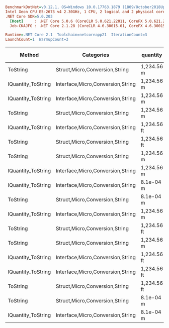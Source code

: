 ``` ini

BenchmarkDotNet=v0.12.1, OS=Windows 10.0.17763.1879 (1809/October2018Update/Redstone5)
Intel Xeon CPU E5-2673 v4 2.30GHz, 1 CPU, 2 logical and 2 physical cores
.NET Core SDK=5.0.203
  [Host]     : .NET Core 5.0.6 (CoreCLR 5.0.621.22011, CoreFX 5.0.621.22011), X64 RyuJIT
  Job-CKAJFG : .NET Core 2.1.28 (CoreCLR 4.6.30015.01, CoreFX 4.6.30015.01), X64 RyuJIT

Runtime=.NET Core 2.1  Toolchain=netcoreapp21  IterationCount=3  
LaunchCount=1  WarmupCount=3  

```
|             Method |                        Categories |    quantity | format | culture |       Mean |       Error |   StdDev |   StdErr |        Min |        Max |     Median |  Gen 0 | Gen 1 | Gen 2 | Allocated |
|------------------- |---------------------------------- |------------ |------- |-------- |-----------:|------------:|---------:|---------:|-----------:|-----------:|-----------:|-------:|------:|------:|----------:|
|           ToString |    Struct,Micro,Conversion,String |  1,234.56 m |      v |         |   469.4 ns |    20.37 ns |  1.12 ns |  0.64 ns |   468.4 ns |   470.6 ns |   469.2 ns | 0.0267 |     - |     - |     192 B |
| IQuantity_ToString | Interface,Micro,Conversion,String |  1,234.56 m |      v |         |   479.4 ns |    96.70 ns |  5.30 ns |  3.06 ns |   476.1 ns |   485.5 ns |   476.5 ns | 0.0267 |     - |     - |     192 B |
| IQuantity_ToString | Interface,Micro,Conversion,String |  1,234.56 m |      a |         |   837.2 ns |   265.51 ns | 14.55 ns |  8.40 ns |   821.7 ns |   850.6 ns |   839.4 ns | 0.0992 |     - |     - |     648 B |
|           ToString |    Struct,Micro,Conversion,String |  1,234.56 m |      a |         |   853.5 ns |   353.32 ns | 19.37 ns | 11.18 ns |   838.9 ns |   875.4 ns |   846.0 ns | 0.0992 |     - |     - |     648 B |
| IQuantity_ToString | Interface,Micro,Conversion,String | 1,234.56 ft |     a2 |         | 1,128.1 ns |   310.83 ns | 17.04 ns |  9.84 ns | 1,108.6 ns | 1,140.1 ns | 1,135.7 ns | 0.1068 |     - |     - |     712 B |
|           ToString |    Struct,Micro,Conversion,String | 1,234.56 ft |     a2 |         | 1,146.9 ns |   265.75 ns | 14.57 ns |  8.41 ns | 1,133.5 ns | 1,162.4 ns | 1,144.9 ns | 0.1068 |     - |     - |     712 B |
|           ToString |    Struct,Micro,Conversion,String |  1,234.56 m |     f2 |         | 1,597.1 ns |   230.17 ns | 12.62 ns |  7.28 ns | 1,586.8 ns | 1,611.2 ns | 1,593.2 ns | 0.1144 |     - |     - |     768 B |
| IQuantity_ToString | Interface,Micro,Conversion,String |  1,234.56 m |     f2 |         | 1,597.4 ns |   354.04 ns | 19.41 ns | 11.20 ns | 1,575.0 ns | 1,608.7 ns | 1,608.6 ns | 0.1144 |     - |     - |     768 B |
| IQuantity_ToString | Interface,Micro,Conversion,String |   8.1e-04 m |      ? |         | 2,227.1 ns | 1,065.09 ns | 58.38 ns | 33.71 ns | 2,170.1 ns | 2,286.7 ns | 2,224.7 ns | 0.1411 |     - |     - |     976 B |
|           ToString |    Struct,Micro,Conversion,String |   8.1e-04 m |      ? |         | 2,231.5 ns |   737.15 ns | 40.41 ns | 23.33 ns | 2,189.5 ns | 2,270.1 ns | 2,234.7 ns | 0.1411 |     - |     - |     976 B |
| IQuantity_ToString | Interface,Micro,Conversion,String |  1,234.56 m |      ? |         | 2,239.2 ns |   501.55 ns | 27.49 ns | 15.87 ns | 2,211.7 ns | 2,266.7 ns | 2,239.1 ns | 0.1411 |     - |     - |     968 B |
|           ToString |    Struct,Micro,Conversion,String | 1,234.56 ft |      ? |   ru-RU | 2,262.7 ns |   991.65 ns | 54.36 ns | 31.38 ns | 2,205.8 ns | 2,314.1 ns | 2,268.1 ns | 0.1411 |     - |     - |     976 B |
|           ToString |    Struct,Micro,Conversion,String |  1,234.56 m |      ? |         | 2,266.7 ns |   961.18 ns | 52.69 ns | 30.42 ns | 2,206.7 ns | 2,305.6 ns | 2,287.6 ns | 0.1411 |     - |     - |     968 B |
| IQuantity_ToString | Interface,Micro,Conversion,String | 1,234.56 ft |      ? |   ru-RU | 2,299.6 ns | 1,433.89 ns | 78.60 ns | 45.38 ns | 2,221.1 ns | 2,378.3 ns | 2,299.5 ns | 0.1411 |     - |     - |     976 B |
| IQuantity_ToString | Interface,Micro,Conversion,String | 1,234.56 ft |      ? |         | 2,433.8 ns |   962.34 ns | 52.75 ns | 30.45 ns | 2,381.9 ns | 2,487.3 ns | 2,432.3 ns | 0.1411 |     - |     - |     984 B |
|           ToString |    Struct,Micro,Conversion,String | 1,234.56 ft |      ? |         | 2,443.4 ns | 1,145.47 ns | 62.79 ns | 36.25 ns | 2,401.8 ns | 2,515.6 ns | 2,412.7 ns | 0.1411 |     - |     - |     984 B |
|           ToString |    Struct,Micro,Conversion,String |   8.1e-04 m |     s4 |         | 2,485.4 ns |   494.69 ns | 27.12 ns | 15.66 ns | 2,460.8 ns | 2,514.5 ns | 2,481.1 ns | 0.1488 |     - |     - |    1024 B |
| IQuantity_ToString | Interface,Micro,Conversion,String |   8.1e-04 m |     s4 |         | 2,617.3 ns |   669.75 ns | 36.71 ns | 21.20 ns | 2,586.6 ns | 2,657.9 ns | 2,607.4 ns | 0.1488 |     - |     - |    1024 B |
